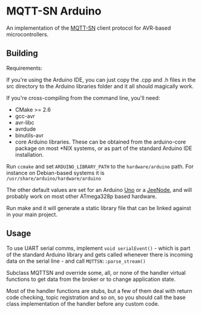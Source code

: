 MQTT-SN Arduino
===============
An implementation of the [MQTT-SN] client protocol for AVR-based
microcontrollers.

Building
--------
Requirements:

If you're using the Arduino IDE, you can just copy the .cpp and .h files in the
src directory to the Arduino libraries folder and it all should magically work.

If you're cross-compiling from the command line, you'll need:

 - CMake >= 2.6
 - gcc-avr
 - avr-libc
 - avrdude
 - binutils-avr
 - core Arduino libraries. These can be obtained from the arduino-core package
   on most \*NIX systems, or as part of the standard Arduino IDE installation.

Run `ccmake` and set `ARDUINO_LIBRARY_PATH` to the `hardware/arduino` path. For
instance on Debian-based systems it is `/usr/share/arduino/hardware/arduino`

The other default values are set for an Arduino [Uno] or a [JeeNode], and will
probably work on most other ATmega328p based hardware.

Run make and it will generate a static library file that can be linked against
in your main project.

Usage
-----
To use UART serial comms, implement `void serialEvent()` - which is part of the
standard Arduino library and gets called whenever there is incoming data on the
serial line - and call `MQTTSN::parse_stream()`

Subclass MQTTSN and override some, all, or none of the handler virtual
functions to get data from the broker or to change application state.

Most of the handler functions are stubs, but a few of them deal with return
code checking, topic registration and so on, so you should call the base class
implementation of the handler before any custom code.

[MQTT-SN]:http://mqtt.org
[Uno]:http://arduino.cc/en/Main/arduinoBoardUno
[JeeNode]:http://jeelabs.net

